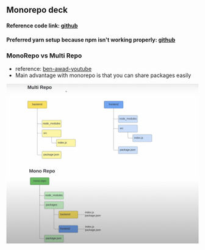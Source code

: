 ## Monorepo deck

#### Reference code link: [github](https://github.com/ContentPI/site-builder)

#### Preferred yarn setup because npm isn't working properly: [github](https://github.com/benawad/yarn-workspaces-example)

### MonoRepo vs Multi Repo

- reference: [ben-awad-youtube](https://www.youtube.com/watch?v=G8KXFWftCg0)
- Main advantage with monorepo is that you can share packages easily

![](./assets/diagram.png)
